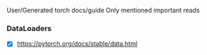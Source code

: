 User/Generated torch docs/guide
Only mentioned important reads

### DataLoaders
- [x] https://pytorch.org/docs/stable/data.html